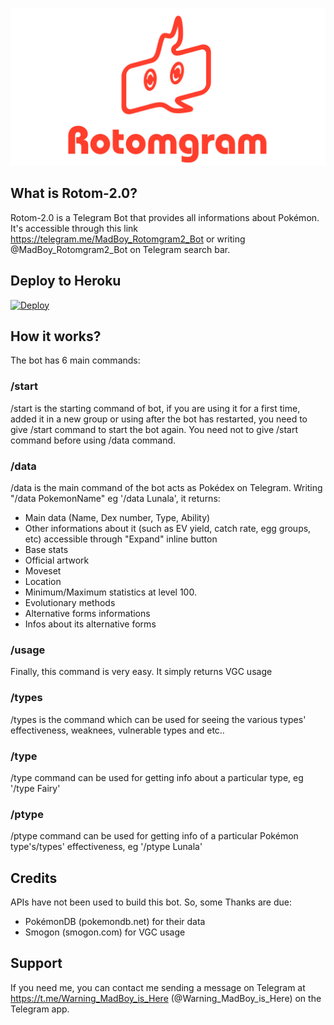 ![Logo](assets/logo.png)

## What is Rotom-2.0?
Rotom-2.0 is a Telegram Bot that provides all informations about Pokémon. It's accessible through this link https://telegram.me/MadBoy_Rotomgram2_Bot or writing @MadBoy_Rotomgram2_Bot on Telegram search bar.

## Deploy to Heroku
[![Deploy](https://www.herokucdn.com/deploy/button.svg)](https://heroku.com/deploy)

## How it works?
The bot has 6 main commands:

### /start 
/start is the starting command of bot, if you are using it for a first time, added it in a new group or using after the bot has restarted, you need to give /start command to start the bot again. You need not to give /start command before using /data command.

### /data
/data is the main command of the bot acts as Pokédex on Telegram. Writing "/data PokemonName" eg '/data Lunala', it returns:
* Main data (Name, Dex number, Type, Ability)
* Other informations about it (such as EV yield, catch rate, egg groups, etc) accessible through "Expand" inline button
* Base stats
* Official artwork
* Moveset
* Location
* Minimum/Maximum statistics at level 100.
* Evolutionary methods
* Alternative forms informations
* Infos about its alternative forms

### /usage
Finally, this command is very easy. It simply returns VGC usage

### /types 
/types is the command which can be used for seeing the various types' effectiveness, weaknees, vulnerable types and etc..

### /type
/type command can be used for getting info about a particular type, eg '/type Fairy'

### /ptype
/ptype command can be used for getting info of a particular Pokémon type's/types' effectiveness, eg '/ptype Lunala'

## Credits
APIs have not been used to build this bot. So, some Thanks are due:
* PokémonDB (pokemondb.net) for their data
* Smogon (smogon.com) for VGC usage

## Support
If you need me, you can contact me sending a message on Telegram at https://t.me/Warning_MadBoy_is_Here (@Warning_MadBoy_is_Here) on the Telegram app.
